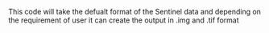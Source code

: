 This code will take the defualt format of the Sentinel data and depending on the requirement of user it can create the output in .img and .tif format
